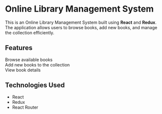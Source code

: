 # Online Library Management System

This is an Online Library Management System built using **React** and **Redux**. The application allows users to browse books, add new books, and manage the collection efficiently.

## Features
Browse available books  
Add new books to the collection  
View book details  

## Technologies Used
- React  
- Redux  
- React Router